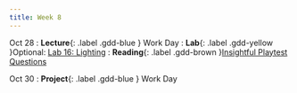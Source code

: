 ```yaml
---
title: Week 8
---
```

<!-- Spring Recess -->

Oct 28
: **Lecture**{: .label .gdd-blue } Work Day
: **Lab**{: .label .gdd-yellow }Optional: [Lab 16: Lighting]
: **Reading**{: .label .gdd-brown }[Insightful Playtest Questions]

Oct 30
: **Project**{: .label .gdd-blue } Work Day

[Lab 16: Lighting]: ./../pages/labs/lab16/lab16

[Insightful Playtest Questions]: https://www.gamedeveloper.com/business/10-insightful-playtest-questions  

[Milestone 1: MVP Playtest]: ../pages/projects/project3/project3

[Music and SFX]: https://docs.google.com/presentation/d/1qgD3wpw2MAtpRtIBPBhyvsXRrZ89bX9oKPlaOEGrOSo/edit?usp=sharing

[Work Day]: https://docs.google.com/presentation/d/1eXDrGMx4DvOG1_dmLbLzt82WcYVwQ2JBweRplToY6CY/edit?usp=sharing